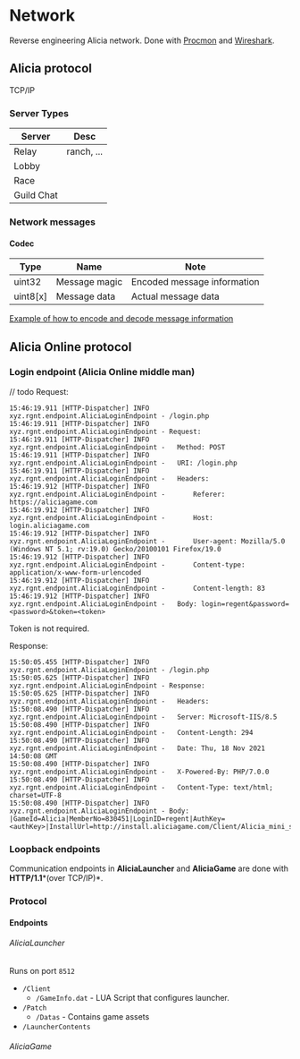 # Network
Reverse engineering Alicia network. Done with [Procmon](https://docs.microsoft.com/en-us/sysinternals/downloads/procmon) and [Wireshark](https://www.wireshark.org).

## Alicia protocol
TCP/IP
### Server Types
| Server | Desc |
| ------ | ---- |
| Relay  | ranch, ... |
| Lobby  | |
| Race   | | 
| Guild Chat | |
### Network messages
#### Codec
| Type | Name | Note |
| ------ | ---- | ---- |
| uint32 | Message magic | Encoded message information |
| uint8[x] | Message data | Actual message data |

[Example of how to encode and decode message information](https://gist.github.com/rgnter/05acd36492a28ea2bf133f3d85ad16c3)


## Alicia Online protocol
### Login endpoint (Alicia Online middle man)
// todo
Request:
```
15:46:19.911 [HTTP-Dispatcher] INFO  xyz.rgnt.endpoint.AliciaLoginEndpoint - /login.php
15:46:19.911 [HTTP-Dispatcher] INFO  xyz.rgnt.endpoint.AliciaLoginEndpoint - Request: 
15:46:19.911 [HTTP-Dispatcher] INFO  xyz.rgnt.endpoint.AliciaLoginEndpoint -   Method: POST
15:46:19.911 [HTTP-Dispatcher] INFO  xyz.rgnt.endpoint.AliciaLoginEndpoint -   URI: /login.php
15:46:19.911 [HTTP-Dispatcher] INFO  xyz.rgnt.endpoint.AliciaLoginEndpoint -   Headers:
15:46:19.912 [HTTP-Dispatcher] INFO  xyz.rgnt.endpoint.AliciaLoginEndpoint -       Referer: https://aliciagame.com
15:46:19.912 [HTTP-Dispatcher] INFO  xyz.rgnt.endpoint.AliciaLoginEndpoint -       Host: login.aliciagame.com
15:46:19.912 [HTTP-Dispatcher] INFO  xyz.rgnt.endpoint.AliciaLoginEndpoint -       User-agent: Mozilla/5.0 (Windows NT 5.1; rv:19.0) Gecko/20100101 Firefox/19.0
15:46:19.912 [HTTP-Dispatcher] INFO  xyz.rgnt.endpoint.AliciaLoginEndpoint -       Content-type: application/x-www-form-urlencoded
15:46:19.912 [HTTP-Dispatcher] INFO  xyz.rgnt.endpoint.AliciaLoginEndpoint -       Content-length: 83
15:46:19.912 [HTTP-Dispatcher] INFO  xyz.rgnt.endpoint.AliciaLoginEndpoint -   Body: login=regent&password=<password>&token=<token>
```
Token is not required.

Response:
```
15:50:05.455 [HTTP-Dispatcher] INFO  xyz.rgnt.endpoint.AliciaLoginEndpoint - /login.php
15:50:05.625 [HTTP-Dispatcher] INFO  xyz.rgnt.endpoint.AliciaLoginEndpoint - Response: 
15:50:05.625 [HTTP-Dispatcher] INFO  xyz.rgnt.endpoint.AliciaLoginEndpoint -   Headers: 
15:50:08.490 [HTTP-Dispatcher] INFO  xyz.rgnt.endpoint.AliciaLoginEndpoint -   Server: Microsoft-IIS/8.5
15:50:08.490 [HTTP-Dispatcher] INFO  xyz.rgnt.endpoint.AliciaLoginEndpoint -   Content-Length: 294
15:50:08.490 [HTTP-Dispatcher] INFO  xyz.rgnt.endpoint.AliciaLoginEndpoint -   Date: Thu, 18 Nov 2021 14:50:08 GMT
15:50:08.490 [HTTP-Dispatcher] INFO  xyz.rgnt.endpoint.AliciaLoginEndpoint -   X-Powered-By: PHP/7.0.0
15:50:08.490 [HTTP-Dispatcher] INFO  xyz.rgnt.endpoint.AliciaLoginEndpoint -   Content-Type: text/html; charset=UTF-8
15:50:08.490 [HTTP-Dispatcher] INFO  xyz.rgnt.endpoint.AliciaLoginEndpoint - Body: 		|GameId=Alicia|MemberNo=830451|LoginID=regent|AuthKey=<authKey>|InstallUrl=http://install.aliciagame.com/Client/Alicia_mini_setup_04.exe|ServerType=0|ServerInfo=:|Age=16|Sex=2|Birthday=|WardNo=0|CityCode=00|ZipCode=|PCBangNo=0|CloseTime=
```

### Loopback endpoints
Communication endpoints in **AliciaLauncher** and **AliciaGame** are done with **HTTP/1.1***(over TCP/IP)*. 

### Protocol
#### Endpoints
###### AliciaLauncher
Runs on port `8512`
- `/Client`
	- `/GameInfo.dat` - LUA Script that configures launcher.
- `/Patch` 
    - `/Datas` - Contains game assets
- `/LauncherContents`
###### AliciaGame

